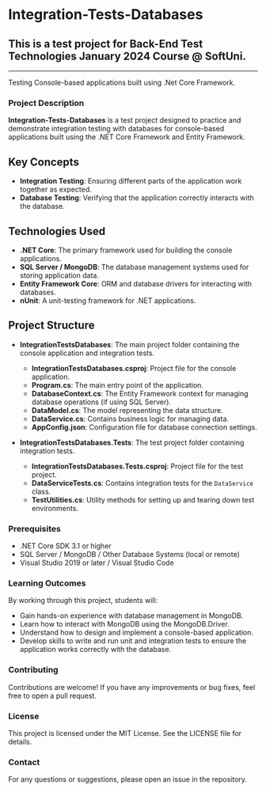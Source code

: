 # Integration-Tests-Databases
## This is a test project for Back-End Test Technologies January 2024 Course @ SoftUni.
---
Testing Console-based applications built using .Net Core Framework.

### Project Description

**Integration-Tests-Databases** is a test project designed to practice and demonstrate integration testing with databases for console-based applications built using the .NET Core Framework and Entity Framework. 

## Key Concepts

- **Integration Testing**: Ensuring different parts of the application work together as expected.
- **Database Testing**: Verifying that the application correctly interacts with the database.

## Technologies Used

- **.NET Core**: The primary framework used for building the console applications.
- **SQL Server / MongoDB**: The database management systems used for storing application data.
- **Entity Framework Core**: ORM and database drivers for interacting with databases.
- **nUnit**: A unit-testing framework for .NET applications.

## Project Structure

- **IntegrationTestsDatabases**: The main project folder containing the console application and integration tests.
    - **IntegrationTestsDatabases.csproj**: Project file for the console application.
    - **Program.cs**: The main entry point of the application.
    - **DatabaseContext.cs**: The Entity Framework context for managing database operations (if using SQL Server).
    - **DataModel.cs**: The model representing the data structure.
    - **DataService.cs**: Contains business logic for managing data.
    - **AppConfig.json**: Configuration file for database connection settings.

- **IntegrationTestsDatabases.Tests**: The test project folder containing integration tests.
    - **IntegrationTestsDatabases.Tests.csproj**: Project file for the test project.
    - **DataServiceTests.cs**: Contains integration tests for the `DataService` class.
    - **TestUtilities.cs**: Utility methods for setting up and tearing down test environments.

### Prerequisites

- .NET Core SDK 3.1 or higher
- SQL Server / MongoDB / Other Database Systems (local or remote)
- Visual Studio 2019 or later / Visual Studio Code

### Learning Outcomes
By working through this project, students will:

- Gain hands-on experience with database management in MongoDB.
- Learn how to interact with MongoDB using the MongoDB.Driver.
- Understand how to design and implement a console-based application.
- Develop skills to write and run unit and integration tests to ensure the application works correctly with the database.
### Contributing
Contributions are welcome! If you have any improvements or bug fixes, feel free to open a pull request.

### License
This project is licensed under the MIT License. See the LICENSE file for details.

### Contact
For any questions or suggestions, please open an issue in the repository.
